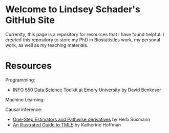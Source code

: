 # Welcome to Lindsey Schader's GitHub Site
Currenlty, this page is a repository for resources that I have found helpful. I created this repository to store my PhD in Biostatistics work, my personal work, as well as my teaching materials.

# Resources

Programming:

* [INFO 550 Data Science Toolkit at Emory University](https://benkeser.github.io/info550/) by David Benkeser

Machine Learning:


Causal inference:

* [One-Step Estimators and Pathwise derivatives](https://observablehq.com/@herbps10/one-step-estimators-and-pathwise-derivatives) by Herb Susmann
* [An Illustrated Guide to TMLE](https://www.khstats.com/blog/tmle/tutorial/) by Katherine Hoffman

